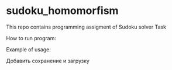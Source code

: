 # sudoku_homomorfism

This repo contains programming assigment of Sudoku solver Task

How to run program:

Example of usage:



Добавить сохранение и загрузку